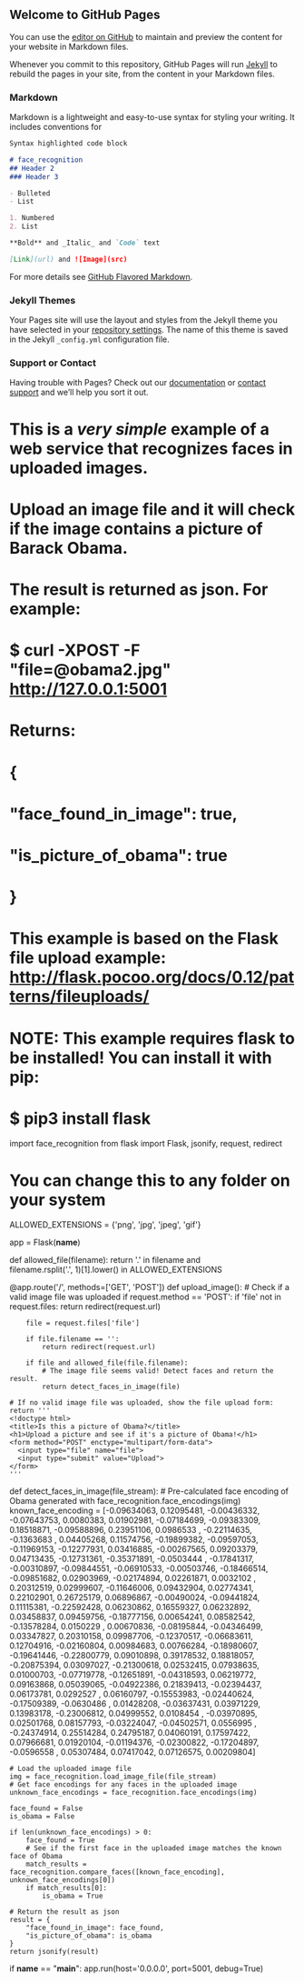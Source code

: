 ## Welcome to GitHub Pages

You can use the [editor on GitHub](https://github.com/chenyuhsiao/face_recognition/edit/gh-pages/index.md) to maintain and preview the content for your website in Markdown files.

Whenever you commit to this repository, GitHub Pages will run [Jekyll](https://jekyllrb.com/) to rebuild the pages in your site, from the content in your Markdown files.

### Markdown

Markdown is a lightweight and easy-to-use syntax for styling your writing. It includes conventions for

```markdown
Syntax highlighted code block

# face_recognition
## Header 2
### Header 3

- Bulleted
- List

1. Numbered
2. List

**Bold** and _Italic_ and `Code` text

[Link](url) and ![Image](src)
```

For more details see [GitHub Flavored Markdown](https://guides.github.com/features/mastering-markdown/).

### Jekyll Themes

Your Pages site will use the layout and styles from the Jekyll theme you have selected in your [repository settings](https://github.com/chenyuhsiao/face_recognition/settings). The name of this theme is saved in the Jekyll `_config.yml` configuration file.

### Support or Contact

Having trouble with Pages? Check out our [documentation](https://docs.github.com/categories/github-pages-basics/) or [contact support](https://github.com/contact) and we’ll help you sort it out.










# This is a _very simple_ example of a web service that recognizes faces in uploaded images.
# Upload an image file and it will check if the image contains a picture of Barack Obama.
# The result is returned as json. For example:
#
# $ curl -XPOST -F "file=@obama2.jpg" http://127.0.0.1:5001
#
# Returns:
#
# {
#  "face_found_in_image": true,
#  "is_picture_of_obama": true
# }
#
# This example is based on the Flask file upload example: http://flask.pocoo.org/docs/0.12/patterns/fileuploads/

# NOTE: This example requires flask to be installed! You can install it with pip:
# $ pip3 install flask

import face_recognition
from flask import Flask, jsonify, request, redirect

# You can change this to any folder on your system
ALLOWED_EXTENSIONS = {'png', 'jpg', 'jpeg', 'gif'}

app = Flask(__name__)


def allowed_file(filename):
    return '.' in filename and \
           filename.rsplit('.', 1)[1].lower() in ALLOWED_EXTENSIONS


@app.route('/', methods=['GET', 'POST'])
def upload_image():
    # Check if a valid image file was uploaded
    if request.method == 'POST':
        if 'file' not in request.files:
            return redirect(request.url)

        file = request.files['file']

        if file.filename == '':
            return redirect(request.url)

        if file and allowed_file(file.filename):
            # The image file seems valid! Detect faces and return the result.
            return detect_faces_in_image(file)

    # If no valid image file was uploaded, show the file upload form:
    return '''
    <!doctype html>
    <title>Is this a picture of Obama?</title>
    <h1>Upload a picture and see if it's a picture of Obama!</h1>
    <form method="POST" enctype="multipart/form-data">
      <input type="file" name="file">
      <input type="submit" value="Upload">
    </form>
    '''


def detect_faces_in_image(file_stream):
    # Pre-calculated face encoding of Obama generated with face_recognition.face_encodings(img)
    known_face_encoding = [-0.09634063,  0.12095481, -0.00436332, -0.07643753,  0.0080383,
                            0.01902981, -0.07184699, -0.09383309,  0.18518871, -0.09588896,
                            0.23951106,  0.0986533 , -0.22114635, -0.1363683 ,  0.04405268,
                            0.11574756, -0.19899382, -0.09597053, -0.11969153, -0.12277931,
                            0.03416885, -0.00267565,  0.09203379,  0.04713435, -0.12731361,
                           -0.35371891, -0.0503444 , -0.17841317, -0.00310897, -0.09844551,
                           -0.06910533, -0.00503746, -0.18466514, -0.09851682,  0.02903969,
                           -0.02174894,  0.02261871,  0.0032102 ,  0.20312519,  0.02999607,
                           -0.11646006,  0.09432904,  0.02774341,  0.22102901,  0.26725179,
                            0.06896867, -0.00490024, -0.09441824,  0.11115381, -0.22592428,
                            0.06230862,  0.16559327,  0.06232892,  0.03458837,  0.09459756,
                           -0.18777156,  0.00654241,  0.08582542, -0.13578284,  0.0150229 ,
                            0.00670836, -0.08195844, -0.04346499,  0.03347827,  0.20310158,
                            0.09987706, -0.12370517, -0.06683611,  0.12704916, -0.02160804,
                            0.00984683,  0.00766284, -0.18980607, -0.19641446, -0.22800779,
                            0.09010898,  0.39178532,  0.18818057, -0.20875394,  0.03097027,
                           -0.21300618,  0.02532415,  0.07938635,  0.01000703, -0.07719778,
                           -0.12651891, -0.04318593,  0.06219772,  0.09163868,  0.05039065,
                           -0.04922386,  0.21839413, -0.02394437,  0.06173781,  0.0292527 ,
                            0.06160797, -0.15553983, -0.02440624, -0.17509389, -0.0630486 ,
                            0.01428208, -0.03637431,  0.03971229,  0.13983178, -0.23006812,
                            0.04999552,  0.0108454 , -0.03970895,  0.02501768,  0.08157793,
                           -0.03224047, -0.04502571,  0.0556995 , -0.24374914,  0.25514284,
                            0.24795187,  0.04060191,  0.17597422,  0.07966681,  0.01920104,
                           -0.01194376, -0.02300822, -0.17204897, -0.0596558 ,  0.05307484,
                            0.07417042,  0.07126575,  0.00209804]

    # Load the uploaded image file
    img = face_recognition.load_image_file(file_stream)
    # Get face encodings for any faces in the uploaded image
    unknown_face_encodings = face_recognition.face_encodings(img)

    face_found = False
    is_obama = False

    if len(unknown_face_encodings) > 0:
        face_found = True
        # See if the first face in the uploaded image matches the known face of Obama
        match_results = face_recognition.compare_faces([known_face_encoding], unknown_face_encodings[0])
        if match_results[0]:
            is_obama = True

    # Return the result as json
    result = {
        "face_found_in_image": face_found,
        "is_picture_of_obama": is_obama
    }
    return jsonify(result)

if __name__ == "__main__":
    app.run(host='0.0.0.0', port=5001, debug=True)
